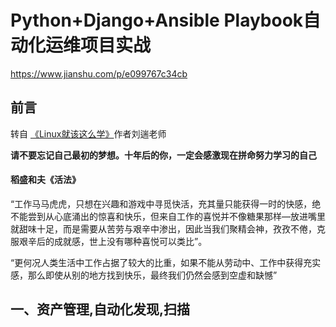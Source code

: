 # Python+Django+Ansible Playbook自动化运维项目实战
https://www.jianshu.com/p/e099767c34cb

## 前言 
转自 [《Linux就该这么学》](https://www.linuxprobe.com/chapter-00.html)作者刘遄老师

**请不要忘记自己最初的梦想。十年后的你，一定会感激现在拼命努力学习的自己**

#### 稻盛和夫《活法》
“工作马马虎虎，只想在兴趣和游戏中寻觅快活，充其量只能获得一时的快感，绝不能尝到从心底涌出的惊喜和快乐，但来自工作的喜悦并不像糖果那样—放进嘴里就甜味十足，而是需要从苦劳与艰辛中渗出，因此当我们聚精会神，孜孜不倦，克服艰辛后的成就感，世上没有哪种喜悦可以类比”。

“更何况人类生活中工作占据了较大的比重，如果不能从劳动中、工作中获得充实感，那么即使从别的地方找到快乐，最终我们仍然会感到空虚和缺憾”

## 一、资产管理,自动化发现,扫描


